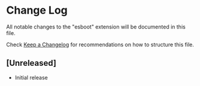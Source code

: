 # Change Log

All notable changes to the "esboot" extension will be documented in this file.

Check [Keep a Changelog](http://keepachangelog.com/) for recommendations on how to structure this file.

## [Unreleased]

- Initial release